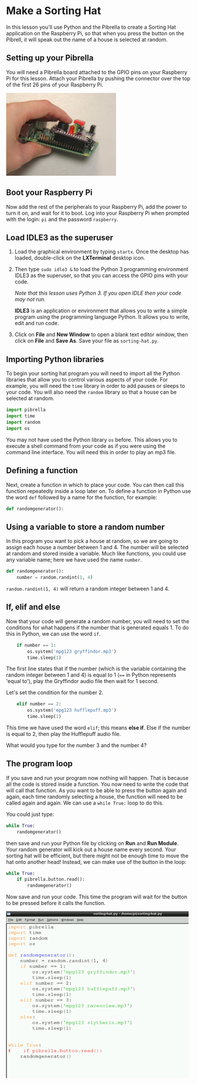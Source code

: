 # Make a Sorting Hat

In this lesson you'll use Python and the Pibrella to create a Sorting Hat application on the Raspberry Pi, so that when you press the button on the Pibrell, it will speak out the name of a house is selected at random.

## Setting up your Pibrella

You will need a Pibrella board attached to the GPIO pins on your Raspberry Pi for this lesson. Attach your Pibrella by pushing the connector over the top of the first 26 pins of your Raspberry Pi.

![](images/setup-pibrella.jpg)

## Boot your Raspberry Pi

Now add the rest of the peripherals to your Raspberry Pi, add the power to turn it on, and wait for it to boot. Log into your Raspberry Pi when prompted with the login: `pi` and the password `raspberry`.

## Load IDLE3 as the superuser

1. Load the graphical environment by typing `startx`. Once the desktop has loaded, double-click on the **LXTerminal** desktop icon. 
1. Then type `sudo idle3 &` to load the Python 3 programming environment IDLE3 as the superuser, so that you can access the GPIO pins with your code.

    *Note that this lesson uses Python 3. If you open IDLE then your code may not run.*
  
    **IDLE3** is an application or environment that allows you to write a simple program using the programming language Python. It allows you to write, edit and run code. 

1. Click on **File** and **New Window** to open a blank text editor window, then click on **File** and **Save As**. Save your file as `sorting-hat.py`.

## Importing Python libraries

To begin your sorting hat program you will need to import all the Python libraries that allow you to control various aspects of your code. For example, you will need the `time` library in order to add pauses or sleeps to your code. You will also need the `random` library so that a house can be selected at random.

 ```python
 import pibrella
 import time
 import random
 import os
 ```
 
You may not have used the Python library `os` before. This allows you to execute a shell command from your code as if you were using the command line interface. You will need this in order to play an mp3 file.
 
## Defining a function

Next, create a function in which to place your code. You can then call this function repeatedly inside a loop later on. To define a function in Python use the word `def` followed by a name for the function, for example:

```python
def randomgenerator():
```

## Using a variable to store a random number

In this program you want to pick a house at random, so we are going to assign each house a number between 1 and 4. The number will be selected at random and stored inside a variable. Much like functions, you could use any variable name; here we have used the name `number`. 

```python
def randomgenerator():
    number = random.randint(1, 4)
```

`random.randint(1, 4)` will return a random integer between 1 and 4. 

## If, elif and else

Now that your code will generate a random number, you will need to set the conditions for what happens if the number that is generated equals 1. To do this in Python, we can use the word `if`.

```python
    if number == 1:
        os.system('mpg123 gryffindor.mp3')
        time.sleep(1)
```

The first line states that if the number (which is the variable containing the random integer between 1 and 4) is equal to 1 (`==` in Python represents 'equal to'), play the Gryffindor audio file then wait for 1 second.

Let's set the condition for the number 2.

```python
    elif number == 2:
        os.system('mpg123 hufflepuff.mp3')
        time.sleep(1)
```

This time we have used the word `elif`; this means **else if**. Else if the number is equal to 2, then play the Hufflepuff audio file. 

What would you type for the number 3 and the number 4?

## The program loop

If you save and run your program now nothing will happen. That is because all the code is stored inside a function. You now need to write the code that will call that function. As you want to be able to press the button again and again, each time randomly selecting a house, the function will need to be called again and again. We can use a `while True:` loop to do this.

You could just type:

```python
while True:
    randomgenerator()
```

then save and run your Python file by clicking on **Run** and **Run Module**. Your random generator will kick out a house name every second. Your sorting hat will be efficient, but there might not be enough time to move the hat onto another head! Instead, we can make use of the button in the loop:

```python
while True:
    if pibrella.button.read():
        randomgenerator()
```

Now save and run your code. This time the program will wait for the button to be pressed before it calls the function.

![](images/sorting-hat-code.png)
